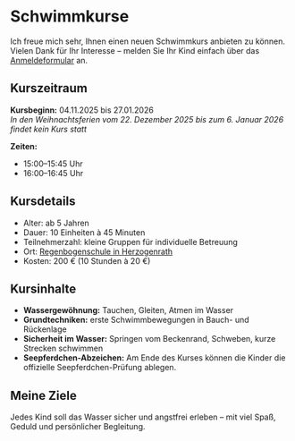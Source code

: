 # Schwimmkurse

Ich freue mich sehr, Ihnen einen neuen Schwimmkurs anbieten zu können. Vielen Dank für Ihr Interesse – melden Sie Ihr Kind einfach über das [Anmeldeformular](/anmeldung) an.

## Kurszeitraum

<p class="lead"><strong>Kursbeginn:</strong> 04.11.2025 bis 27.01.2026<br>
<em class="text-info">In den Weihnachtsferien vom 22. Dezember 2025 bis zum 6. Januar 2026 findet kein Kurs statt</em></p>

<strong class="lead">Zeiten:</strong>

* 15:00–15:45 Uhr
* 16:00–16:45 Uhr

## Kursdetails

* Alter: ab 5 Jahren
* Dauer: 10 Einheiten à 45 Minuten
* Teilnehmerzahl: kleine Gruppen für individuelle Betreuung
* Ort: [Regenbogenschule in Herzogenrath](https://maps.app.goo.gl/dDAyGnimfYUQYJHU9)
* Kosten: 200 € (10 Stunden à 20 €)

## Kursinhalte

* **Wassergewöhnung:** Tauchen, Gleiten, Atmen im Wasser
* **Grundtechniken:** erste Schwimmbewegungen in Bauch- und Rückenlage
* **Sicherheit im Wasser:** Springen vom Beckenrand, Schweben, kurze Strecken schwimmen
* **Seepferdchen-Abzeichen:** Am Ende des Kurses können die Kinder die offizielle Seepferdchen-Prüfung ablegen.

## Meine Ziele

Jedes Kind soll das Wasser sicher und angstfrei erleben – mit viel Spaß, Geduld und persönlicher Begleitung.
